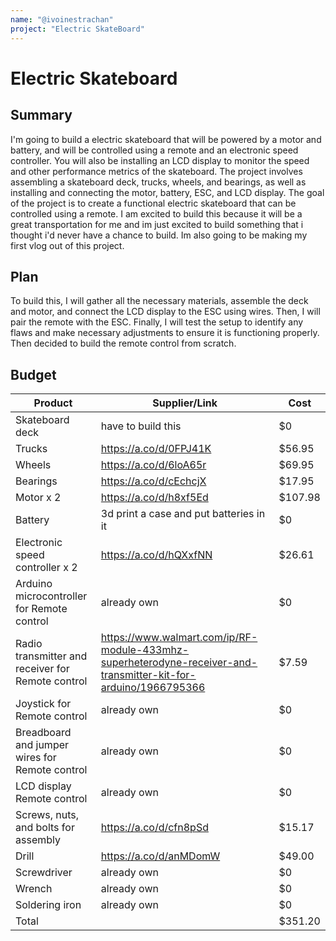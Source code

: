 ```yaml
---
name: "@ivoinestrachan"
project: "Electric SkateBoard"
---
```


# Electric Skateboard

## Summary

I'm going to build a electric skateboard that will be powered by a motor and battery, and will be controlled using a remote and an electronic speed controller. You will also be installing an LCD display to monitor the speed and other performance metrics of the skateboard. The project involves assembling a skateboard deck, trucks, wheels, and bearings, as well as installing and connecting the motor, battery, ESC, and LCD display. The goal of the project is to create a functional electric skateboard that can be controlled using a remote. I am excited to build this because it will be a great transportation for me and im just excited to build something that i thought i'd never have a chance to build. Im also going to be making my first vlog out of this project.

## Plan

To build this, I will gather all the necessary materials, assemble the deck and motor, and connect the LCD display to the ESC using wires. Then, I will pair the remote with the ESC. Finally, I will test the setup to identify any flaws and make necessary adjustments to ensure it is functioning properly. Then decided to build the remote control from scratch.

## Budget

| Product                                           | Supplier/Link                           | Cost    |
| ------------------------------------------------- | --------------------------------------- | ------- |
| Skateboard deck                                   | have to build this                      | $0      |
| Trucks                                            | https://a.co/d/0FPJ41K                  | $56.95  |
| Wheels                                            | https://a.co/d/6loA65r                  | $69.95  |
| Bearings                                          | https://a.co/d/cEchcjX                  | $17.95  |
| Motor x 2                                         | https://a.co/d/h8xf5Ed                  | $107.98 |
| Battery                                           | 3d print a case and put batteries in it | $0      |
| Electronic speed controller x 2                   | https://a.co/d/hQXxfNN                  | $26.61  |
| Arduino microcontroller for Remote control        | already own                             | $0      |
| Radio transmitter and receiver for Remote control |https://www.walmart.com/ip/RF-module-433mhz-superheterodyne-receiver-and-transmitter-kit-for-arduino/1966795366  | $7.59   |
| Joystick for Remote control                       | already own                             | $0      |
| Breadboard and jumper wires for Remote control    | already own                             | $0      |
| LCD display Remote control                        | already own                             | $0      |
| Screws, nuts, and bolts for assembly              | https://a.co/d/cfn8pSd                  | $15.17  |
| Drill                                             | https://a.co/d/anMDomW                  | $49.00  |
| Screwdriver                                       | already own                             | $0      |
| Wrench                                            | already own                             | $0      |
| Soldering iron                                    | already own                             | $0      |
| Total                                             |                                         | $351.20 |
